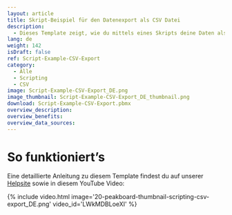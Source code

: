 ```yaml
---
layout: article
title: Skript-Beispiel für den Datenexport als CSV Datei
description: 
  - Dieses Template zeigt, wie du mittels eines Skripts deine Daten als CSV Datei exportieren kannst.
lang: de
weight: 142
isDraft: false
ref: Script-Example-CSV-Export
category:
  - Alle
  - Scripting
  - CSV
image: Script-Example-CSV-Export_DE.png
image_thumbnail: Script-Example-CSV-Export_DE_thumbnail.png
download: Script-Example-CSV-Export.pbmx
overview_description:
overview_benefits:
overview_data_sources:
---
```



# So funktioniert’s
Eine detaillierte Anleitung zu diesem Template findest du auf unserer [Helpsite](https://help.peakboard.com/scripting/de-variables.html) sowie in diesem YouTube Video:

{% include video.html image='20-peakboard-thumbnail-scripting-csv-export_DE.png' video_id='LWkMDBLoeXI' %}
